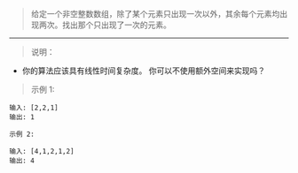 > 给定一个非空整数数组，除了某个元素只出现一次以外，其余每个元素均出现两次。找出那个只出现了一次的元素。
---
> 说明：
- 你的算法应该具有线性时间复杂度。 你可以不使用额外空间来实现吗？

> 示例 1:
```
输入: [2,2,1]
输出: 1
```
```
示例 2:

输入: [4,1,2,1,2]
输出: 4
```
